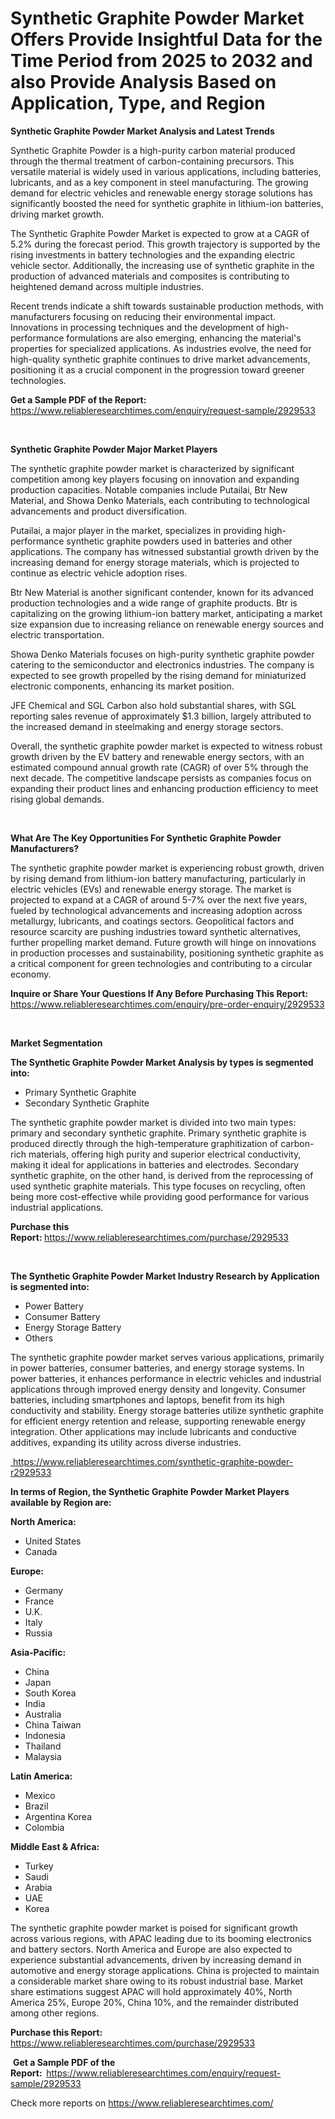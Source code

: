 <p><h1>Synthetic Graphite Powder Market Offers Provide Insightful Data for the Time Period from 2025 to 2032 and also Provide Analysis Based on Application, Type, and Region</h1></p><p><strong>Synthetic Graphite Powder Market Analysis and Latest Trends</strong></p>
<p><p>Synthetic Graphite Powder is a high-purity carbon material produced through the thermal treatment of carbon-containing precursors. This versatile material is widely used in various applications, including batteries, lubricants, and as a key component in steel manufacturing. The growing demand for electric vehicles and renewable energy storage solutions has significantly boosted the need for synthetic graphite in lithium-ion batteries, driving market growth.</p><p>The Synthetic Graphite Powder Market is expected to grow at a CAGR of 5.2% during the forecast period. This growth trajectory is supported by the rising investments in battery technologies and the expanding electric vehicle sector. Additionally, the increasing use of synthetic graphite in the production of advanced materials and composites is contributing to heightened demand across multiple industries.</p><p>Recent trends indicate a shift towards sustainable production methods, with manufacturers focusing on reducing their environmental impact. Innovations in processing techniques and the development of high-performance formulations are also emerging, enhancing the material's properties for specialized applications. As industries evolve, the need for high-quality synthetic graphite continues to drive market advancements, positioning it as a crucial component in the progression toward greener technologies.</p></p>
<p><strong>Get a Sample PDF of the Report:&nbsp;</strong> <a href="https://www.reliableresearchtimes.com/enquiry/request-sample/2929533?utm_campaign=2937&utm_medium=2&utm_source=Github&utm_content=ia&utm_term=12032025&utm_id=synthetic-graphite-powder">https://www.reliableresearchtimes.com/enquiry/request-sample/2929533</a></p>
<p>&nbsp;</p>
<p><strong>Synthetic Graphite Powder Major Market Players</strong></p>
<p><p>The synthetic graphite powder market is characterized by significant competition among key players focusing on innovation and expanding production capacities. Notable companies include Putailai, Btr New Material, and Showa Denko Materials, each contributing to technological advancements and product diversification.</p><p>Putailai, a major player in the market, specializes in providing high-performance synthetic graphite powders used in batteries and other applications. The company has witnessed substantial growth driven by the increasing demand for energy storage materials, which is projected to continue as electric vehicle adoption rises.</p><p>Btr New Material is another significant contender, known for its advanced production technologies and a wide range of graphite products. Btr is capitalizing on the growing lithium-ion battery market, anticipating a market size expansion due to increasing reliance on renewable energy sources and electric transportation.</p><p>Showa Denko Materials focuses on high-purity synthetic graphite powder catering to the semiconductor and electronics industries. The company is expected to see growth propelled by the rising demand for miniaturized electronic components, enhancing its market position.</p><p>JFE Chemical and SGL Carbon also hold substantial shares, with SGL reporting sales revenue of approximately $1.3 billion, largely attributed to the increased demand in steelmaking and energy storage sectors.</p><p>Overall, the synthetic graphite powder market is expected to witness robust growth driven by the EV battery and renewable energy sectors, with an estimated compound annual growth rate (CAGR) of over 5% through the next decade. The competitive landscape persists as companies focus on expanding their product lines and enhancing production efficiency to meet rising global demands.</p></p>
<p>&nbsp;</p>
<p><strong>What Are The Key Opportunities For Synthetic Graphite Powder Manufacturers?</strong></p>
<p><p>The synthetic graphite powder market is experiencing robust growth, driven by rising demand from lithium-ion battery manufacturing, particularly in electric vehicles (EVs) and renewable energy storage. The market is projected to expand at a CAGR of around 5-7% over the next five years, fueled by technological advancements and increasing adoption across metallurgy, lubricants, and coatings sectors. Geopolitical factors and resource scarcity are pushing industries toward synthetic alternatives, further propelling market demand. Future growth will hinge on innovations in production processes and sustainability, positioning synthetic graphite as a critical component for green technologies and contributing to a circular economy.</p></p>
<p><strong>Inquire or Share Your Questions If Any Before Purchasing This Report:</strong> <a href="https://www.reliableresearchtimes.com/enquiry/pre-order-enquiry/2929533?utm_campaign=2937&utm_medium=2&utm_source=Github&utm_content=ia&utm_term=12032025&utm_id=synthetic-graphite-powder">https://www.reliableresearchtimes.com/enquiry/pre-order-enquiry/2929533</a></p>
<p>&nbsp;</p>
<p><strong>Market Segmentation</strong></p>
<p><strong>The Synthetic Graphite Powder Market Analysis by types is segmented into:</strong></p>
<p><ul><li>Primary Synthetic Graphite</li><li>Secondary Synthetic Graphite</li></ul></p>
<p><p>The synthetic graphite powder market is divided into two main types: primary and secondary synthetic graphite. Primary synthetic graphite is produced directly through the high-temperature graphitization of carbon-rich materials, offering high purity and superior electrical conductivity, making it ideal for applications in batteries and electrodes. Secondary synthetic graphite, on the other hand, is derived from the reprocessing of used synthetic graphite materials. This type focuses on recycling, often being more cost-effective while providing good performance for various industrial applications.</p></p>
<p><strong>Purchase this Report:&nbsp;</strong><a href="https://www.reliableresearchtimes.com/purchase/2929533?utm_campaign=2937&utm_medium=2&utm_source=Github&utm_content=ia&utm_term=12032025&utm_id=synthetic-graphite-powder">https://www.reliableresearchtimes.com/purchase/2929533</a></p>
<p>&nbsp;</p>
<p><strong>The Synthetic Graphite Powder Market Industry Research by Application is segmented into:</strong></p>
<p><ul><li>Power Battery</li><li>Consumer Battery</li><li>Energy Storage Battery</li><li>Others</li></ul></p>
<p><p>The synthetic graphite powder market serves various applications, primarily in power batteries, consumer batteries, and energy storage systems. In power batteries, it enhances performance in electric vehicles and industrial applications through improved energy density and longevity. Consumer batteries, including smartphones and laptops, benefit from its high conductivity and stability. Energy storage batteries utilize synthetic graphite for efficient energy retention and release, supporting renewable energy integration. Other applications may include lubricants and conductive additives, expanding its utility across diverse industries.</p></p>
<p><a href="https://www.reliableresearchtimes.com/synthetic-graphite-powder-r2929533?utm_campaign=2937&utm_medium=2&utm_source=Github&utm_content=ia&utm_term=12032025&utm_id=synthetic-graphite-powder">&nbsp;https://www.reliableresearchtimes.com/synthetic-graphite-powder-r2929533</a></p>
<p><strong>In terms of Region, the Synthetic Graphite Powder Market Players available by Region are:</strong></p>
<p>
    <p> <strong> North America: </strong>
        <ul>
            <li>United States</li>
            <li>Canada</li>
        </ul>
        </p> 
    <p> <strong> Europe: </strong>
        <ul>
            <li>Germany</li>
            <li>France</li>
            <li>U.K.</li>
            <li>Italy</li>
            <li>Russia</li>
        </ul>
        </p> 
    <p> <strong> Asia-Pacific: </strong>
        <ul>
            <li>China</li>
            <li>Japan</li>
            <li>South Korea</li>
            <li>India</li>
            <li>Australia</li>
            <li>China Taiwan</li>
            <li>Indonesia</li>
            <li>Thailand</li>
            <li>Malaysia</li>
        </ul>
        </p> 
    <p> <strong> Latin America: </strong>
        <ul>
            <li>Mexico</li>
            <li>Brazil</li>
            <li>Argentina Korea</li>
            <li>Colombia</li>
        </ul>
        </p> 
    <p> <strong> Middle East & Africa: </strong>
        <ul>
            <li>Turkey</li>
            <li>Saudi</li>
            <li>Arabia</li>
            <li>UAE</li>
            <li>Korea</li>
        </ul>
    </p>
    </p>
<p><p>The synthetic graphite powder market is poised for significant growth across various regions, with APAC leading due to its booming electronics and battery sectors. North America and Europe are also expected to experience substantial advancements, driven by increasing demand in automotive and energy storage applications. China is projected to maintain a considerable market share owing to its robust industrial base. Market share estimations suggest APAC will hold approximately 40%, North America 25%, Europe 20%, China 10%, and the remainder distributed among other regions.</p></p>
<p><strong>Purchase this Report: </strong><a href="https://www.reliableresearchtimes.com/purchase/2929533?utm_campaign=2937&utm_medium=2&utm_source=Github&utm_content=ia&utm_term=12032025&utm_id=synthetic-graphite-powder">https://www.reliableresearchtimes.com/purchase/2929533</a></p>
<p>&nbsp;<strong>Get a Sample PDF of the Report:&nbsp;&nbsp;</strong><a href="https://www.reliableresearchtimes.com/enquiry/request-sample/2929533?utm_campaign=2937&utm_medium=2&utm_source=Github&utm_content=ia&utm_term=12032025&utm_id=synthetic-graphite-powder">https://www.reliableresearchtimes.com/enquiry/request-sample/2929533</a></p>
<p><strong></strong></p>
<p>Check more reports on <a href="https://www.reliableresearchtimes.com/?utm_campaign=2937&utm_medium=2&utm_source=Github&utm_content=ia&utm_term=12032025&utm_id=synthetic-graphite-powder">https://www.reliableresearchtimes.com/</a></p>